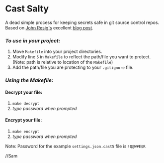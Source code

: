 # Cast Salty

A dead simple process for keeping secrets safe in git source control repos. Based on [John Resig's](http://ejohn.org/about/) excellent [blog post](http://ejohn.org/blog/keeping-passwords-in-source-control/).

### *To use in your project:*

1. Move `Makefile` into your project directories.
2. Modify line `5` in `Makefile` to reflect the path/file you want to protect. (Note: path is relative to location of the `Makefile`)
3. Add the path/file you are protecting to your `.gitignore` file.

### *Using the Makefile:*

#### Decrypt your file:  
1. `make decrypt`
2. *type password when prompted*

#### Encrypt your file:  
1. `make encrypt`  
2. *type password when prompted*

Note: Password for the example `settings.json.cast5` file is `!Q@W#E$R`

//Sam
